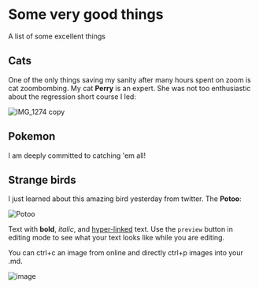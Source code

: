 # Some very good things

A list of some excellent things

## Cats

One of the only things saving my sanity after many hours spent on zoom is cat zoombombing. My cat **Perry** is an expert. She was not too enthusiastic about the regression short course I led:

![IMG_1274 copy](https://user-images.githubusercontent.com/23526578/194342675-4b8a8ba4-4d15-4bb4-8398-3f352054d7b8.jpg)


## Pokemon

I am deeply committed to catching 'em all! 

## Strange birds

I just learned about this amazing bird yesterday from twitter. The **Potoo**:

![Potoo](https://user-images.githubusercontent.com/23526578/194341348-721de904-0631-4f52-bf10-c886ef437bc3.jpeg)


Text with **bold**, _italic_, and [hyper-linked](https://ww2.amstat.org/meetings/wsds/2022/index.cfm) text. Use the `preview` button in editing mode to see what your text looks like while you are editing. 

You can ctrl+c an image from online and directly ctrl+p images into your .md. 

![image](https://user-images.githubusercontent.com/75965120/193682607-ecd7c869-8da9-427f-a127-246768618126.png)


